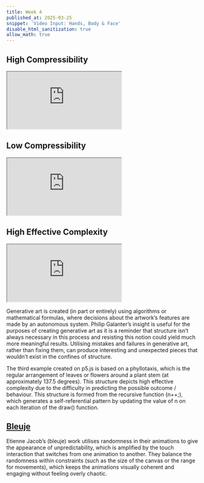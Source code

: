 ```yaml
---
title: Week 4
published_at: 2025-03-25
snippet: 'Video Input: Hands, Body & Face'
disable_html_sanitization: true
allow_math: true
---
```

## High Compressibility

<iframe src="https://editor.p5js.org/abbeyphillips/full/5FTz2z6Cb" id="W4I01"></iframe>

<script type="module">
    const iframe = document.getElementById (`W4I01`)
    iframe.width = iframe.parentNode.scrollWidth
    iframe.height = iframe.width * 9 / 16
</script>

## Low Compressibility

<iframe src="https://editor.p5js.org/abbeyphillips/full/vRD3sSos9" id="W4I02"></iframe>

<script type="module">
    const iframe = document.getElementById (`W4I02`)
    iframe.width = iframe.parentNode.scrollWidth
    iframe.height = iframe.width * 9 / 16
</script>

## High Effective Complexity

<iframe src="https://editor.p5js.org/abbeyphillips/full/IIwxgxPcC" id="W4I03"></iframe>

<script type="module">
    const iframe = document.getElementById (`W4I03`)
    iframe.width = iframe.parentNode.scrollWidth
    iframe.height = iframe.width * 9 / 16
</script>

Generative art is created (in part or entirely) using algorithms or mathematical formulas, where decisions about the artwork’s features are made by an autonomous system. Philip Galanter’s insight is useful for the purposes of creating generative art as it is a reminder that structure isn’t always necessary in this process and resisting this notion could yield much more meaningful results. Utilising mistakes and failures in generative art, rather than fixing them, can produce interesting and unexpected pieces that wouldn’t exist in the confines of structure. 

The third example created on p5.js is based on a phyllotaxis, which is the regular arrangement of leaves or flowers around a plant stem (at approximately 137.5 degrees). This structure depicts high effective complexity due to the difficulty in predicting the possible outcome / behaviour. This structure is formed from the recursive function (n++;), which generates a self-referential pattern by updating the value of n on each iteration of the draw() function.

## [Bleuje](https://bleuje.com/randomanimations/)

Etienne Jacob’s (bleuje) work utilises randomness in their animations to give the appearance of unpredictability, which is amplified by the touch interaction that switches from one animation to another. They balance the randomness within constraints (such as the size of the canvas or the range for movements), which keeps the animations visually coherent and engaging without feeling overly chaotic. 
